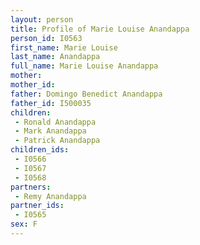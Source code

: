 ```yaml
---
layout: person
title: Profile of Marie Louise Anandappa
person_id: I0563
first_name: Marie Louise
last_name: Anandappa
full_name: Marie Louise Anandappa
mother: 
mother_id: 
father: Domingo Benedict Anandappa
father_id: I500035
children:
 - Ronald Anandappa
 - Mark Anandappa
 - Patrick Anandappa
children_ids:
 - I0566
 - I0567
 - I0568
partners:
 - Remy Anandappa
partner_ids:
 - I0565
sex: F
---
```


